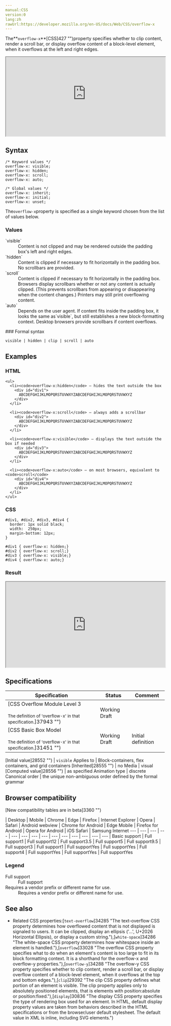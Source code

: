 ```yaml
---
manual:CSS
version:0
lang:zh
rawUrl:https://developer.mozilla.org/en-US/docs/Web/CSS/overflow-x
---
```






The**`overflow-x`**[CSS]427 "")property specifies whether to clip content, render a scroll bar, or display overflow content of a block-level element, when it overflows at the left and right edges.

<iframe src='https://interactive-examples.mdn.mozilla.net/pages/css/overflow-x.html' width='100%' height='250'></iframe>

## Syntax<a name="Syntax"></a>

```
/* Keyword values */
overflow-x: visible;
overflow-x: hidden;
overflow-x: scroll;
overflow-x: auto;

/* Global values */
overflow-x: inherit;
overflow-x: initial;
overflow-x: unset;
```


The`overflow-x`property is specified as a single keyword chosen from the list of values below.


### Values<a name="Values"></a>
<dl><dt id=''>`visible`</dt><dd>Content is not clipped and may be rendered outside the padding box&#39;s left and right edges.</dd><dt id=''>`hidden`</dt><dd>Content is clipped if necessary to fit horizontally in the padding box. No scrollbars are provided.</dd><dt id=''>`scroll`</dt><dd>Content is clipped if necessary to fit horizontally in the padding box. Browsers display scrollbars whether or not any content is actually clipped. (This prevents scrollbars from appearing or disappearing when the content changes.) Printers may still print overflowing content.</dd><dt id=''>`auto`</dt><dd>Depends on the user agent. If content fits inside the padding box, it looks the same as`visible`, but still establishes a new block-formatting context. Desktop browsers provide scrollbars if content overflows.</dd></dl>
### Formal syntax<a name="Formal_syntax"></a>

```
visible | hidden | clip | scroll | auto
```

## Examples<a name="Examples"></a>

### HTML<a name="HTML"></a>

```
<ul>
  <li><code>overflow-x:hidden</code> — hides the text outside the box
    <div id="div1">
      ABCDEFGHIJKLMOPQRSTUVWXYZABCDEFGHIJKLMOPQRSTUVWXYZ
    </div>
  </li>

  <li><code>overflow-x:scroll</code> — always adds a scrollbar
    <div id="div2">
      ABCDEFGHIJKLMOPQRSTUVWXYZABCDEFGHIJKLMOPQRSTUVWXYZ
    </div>
  </li>

  <li><code>overflow-x:visible</code> — displays the text outside the box if needed
    <div id="div3">
      ABCDEFGHIJKLMOPQRSTUVWXYZABCDEFGHIJKLMOPQRSTUVWXYZ
    </div>
  </li>

  <li><code>overflow-x:auto</code> — on most browsers, equivalent to <code>scroll</code>
    <div id="div4">
      ABCDEFGHIJKLMOPQRSTUVWXYZABCDEFGHIJKLMOPQRSTUVWXYZ
    </div>
  </li>
</ul>
```

### CSS<a name="CSS"></a>

```
#div1, #div2, #div3, #div4 {
  border: 1px solid black;
  width:  250px;
  margin-bottom: 12px;
}

#div1 { overflow-x: hidden;}
#div2 { overflow-x: scroll;}
#div3 { overflow-x: visible;}
#div4 { overflow-x: auto;}
```

### Result<a name="Result"></a>


<iframe src='https://mdn.mozillademos.org/en-US/docs/Web/CSS/overflow-x$samples/Examples?revision=1352598' width='100%' height='270'></iframe>



## Specifications<a name="Specifications"></a>

Specification | Status | Comment 
 ---  |  ---  |  ---  | 
[CSS Overflow Module Level 3<br></br><small>The definition of &#39;overflow-x&#39; in that specification.</small>]37943 "") | Working Draft |  
[CSS Basic Box Model<br></br><small>The definition of &#39;overflow-x&#39; in that specification.</small>]31451 "") | Working Draft | Initial definition 


[Initial value]28552 "") | `visible` 
Applies to | Block-containers, flex containers, and grid containers 
[Inherited]28555 "") | no 
Media | visual 
[Computed value]28556 "") | as specified 
Animation type | discrete 
Canonical order | the unique non-ambiguous order defined by the formal grammar 


## Browser compatibility<a name="Browser_compatibility"></a>
[New compatibility tables are in beta<i></i>]3360 "")

 | <abbr>Desktop<i></i></abbr> | <abbr>Mobile<i></i></abbr> 
 | <abbr>Chrome<i></i></abbr> | <abbr>Edge<i></i></abbr> | <abbr>Firefox<i></i></abbr> | <abbr>Internet Explorer<i></i></abbr> | <abbr>Opera<i></i></abbr> | <abbr>Safari<i></i></abbr> | <abbr>Android webview<i></i></abbr> | <abbr>Chrome for Android<i></i></abbr> | <abbr>Edge Mobile<i></i></abbr> | <abbr>Firefox for Android<i></i></abbr> | <abbr>Opera for Android<i></i></abbr> | <abbr>iOS Safari<i></i></abbr> | <abbr>Samsung Internet<i></i></abbr> 
 ---  |  ---  |  ---  |  ---  |  ---  |  ---  |  ---  |  ---  |  ---  |  ---  |  ---  |  ---  |  ---  |  ---  | 
Basic support | <abbr>Full support</abbr>1 | <abbr>Full support</abbr>12 | <abbr>Full support</abbr>3.5 | <abbr>Full support</abbr>5 | <abbr>Full support</abbr>9.5 | <abbr>Full support</abbr>3 | <abbr>Full support</abbr>1 | <abbr>Full support</abbr>Yes | <abbr>Full support</abbr>Yes | <abbr>Full support</abbr>4 | <abbr>Full support</abbr>Yes | <abbr>Full support</abbr>Yes | <abbr>Full support</abbr>Yes 


### Legend<a name="Legend"></a>
<dl><dt id=''><abbr>Full support</abbr></dt><dd>Full support</dd><dt id=''><abbr>Requires a vendor prefix or different name for use.<i></i></abbr></dt><dd>Requires a vendor prefix or different name for use.</dd></dl>

## See also<a name="See_also"></a>

* Related CSS properties:[`text-overflow`]34285 "The text-overflow CSS property determines how overflowed content that is not displayed is signaled to users. It can be clipped, display an ellipsis ('…', U+2026 Horizontal Ellipsis), or display a custom string."),[`white-space`]34286 "The white-space CSS property determines how whitespace inside an element is handled."),[`overflow`]33028 "The overflow CSS property specifies what to do when an element's content is too large to fit in its block formatting context. It is a shorthand for the overflow-x and overflow-y properties."),[`overflow-y`]34288 "The overflow-y CSS property specifies whether to clip content, render a scroll bar, or display overflow content of a block-level element, when it overflows at the top and bottom edges."),[`clip`]29392 "The clip CSS property defines what portion of an element is visible. The clip property applies only to absolutely positioned elements, that is elements with position:absolute or position:fixed."),[`display`]30836 "The display CSS property specifies the type of rendering box used for an element. In HTML, default display property values are taken from behaviors described in the HTML specifications or from the browser/user default stylesheet. The default value in XML is inline, including SVG elements.")



